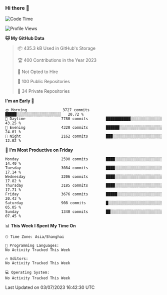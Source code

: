 ### Hi there 👋

<!--
**qbosen/qbosen** is a ✨ _special_ ✨ repository because its `README.md` (this file) appears on your GitHub profile.

Here are some ideas to get you started:

- 🔭 I’m currently working on ...
- 🌱 I’m currently learning ...
- 👯 I’m looking to collaborate on ...
- 🤔 I’m looking for help with ...
- 💬 Ask me about ...
- 📫 How to reach me: ...
- 😄 Pronouns: ...
- ⚡ Fun fact: ...
-->

<!--START_SECTION:waka-->
![Code Time](http://img.shields.io/badge/Code%20Time-2%2C111%20hrs%2036%20mins-blue)

![Profile Views](http://img.shields.io/badge/Profile%20Views-0-blue)

**🐱 My GitHub Data** 

> 📦 435.3 kB Used in GitHub's Storage 
 > 
> 🏆 400 Contributions in the Year 2023
 > 
> 🚫 Not Opted to Hire
 > 
> 📜 100 Public Repositories 
 > 
> 🔑 34 Private Repositories 
 > 
**I'm an Early 🐤** 

```text
🌞 Morning                3727 commits        █████░░░░░░░░░░░░░░░░░░░░   20.72 % 
🌆 Daytime                7780 commits        ███████████░░░░░░░░░░░░░░   43.25 % 
🌃 Evening                4320 commits        ██████░░░░░░░░░░░░░░░░░░░   24.01 % 
🌙 Night                  2162 commits        ███░░░░░░░░░░░░░░░░░░░░░░   12.02 % 
```
📅 **I'm Most Productive on Friday** 

```text
Monday                   2590 commits        ████░░░░░░░░░░░░░░░░░░░░░   14.40 % 
Tuesday                  3084 commits        ████░░░░░░░░░░░░░░░░░░░░░   17.14 % 
Wednesday                3206 commits        ████░░░░░░░░░░░░░░░░░░░░░   17.82 % 
Thursday                 3185 commits        ████░░░░░░░░░░░░░░░░░░░░░   17.71 % 
Friday                   3676 commits        █████░░░░░░░░░░░░░░░░░░░░   20.43 % 
Saturday                 908 commits         █░░░░░░░░░░░░░░░░░░░░░░░░   05.05 % 
Sunday                   1340 commits        ██░░░░░░░░░░░░░░░░░░░░░░░   07.45 % 
```


📊 **This Week I Spent My Time On** 

```text
🕑︎ Time Zone: Asia/Shanghai

💬 Programming Languages: 
No Activity Tracked This Week

🔥 Editors: 
No Activity Tracked This Week

💻 Operating System: 
No Activity Tracked This Week
```


 Last Updated on 03/07/2023 16:42:30 UTC
<!--END_SECTION:waka-->
